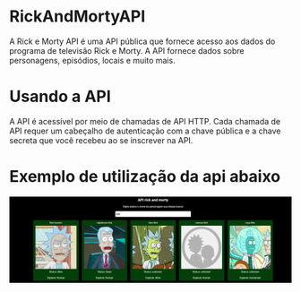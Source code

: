 # RickAndMortyAPI
A Rick e Morty API é uma API pública que fornece acesso aos dados do programa de televisão Rick e Morty. A API fornece dados sobre personagens, episódios, locais e muito mais.

<h1>Usando a API</h1>
A API é acessível por meio de chamadas de API HTTP. Cada chamada de API requer um cabeçalho de autenticação com a chave pública e a chave secreta que você recebeu ao se inscrever na API.
<h1>Exemplo de utilização da api abaixo</h1>
<img src='Introdução ao desenvolvimento web com JavaScript/assets/img/Captura de tela 2023-08-17 165558.png'>
